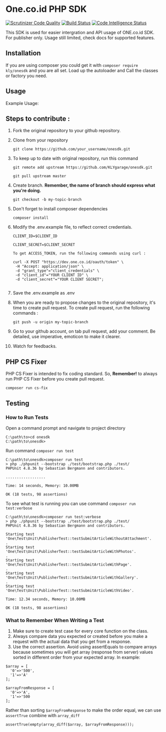# One.co.id PHP SDK

[![Scrutinizer Code Quality](https://scrutinizer-ci.com/g/KLYgarage/onesdk/badges/quality-score.png?b=master)](https://scrutinizer-ci.com/g/KLYgarage/onesdk/?branch=master)
[![Build Status](https://scrutinizer-ci.com/g/KLYgarage/onesdk/badges/build.png?b=master)](https://scrutinizer-ci.com/g/KLYgarage/onesdk/build-status/master)
[![Code Intelligence Status](https://scrutinizer-ci.com/g/KLYgarage/onesdk/badges/code-intelligence.svg?b=master)](https://scrutinizer-ci.com/code-intelligence)

This SDK is used for easier intergration and API usage of ONE.co.id SDK. For publisher only. Usage still limited, check docs for supported features.

## Installation

If you are using composer you could get it with `composer require kly/onesdk` and you are all set. Load up the autoloader and Call the classes or factory you need.

## Usage

Example Usage:

## Steps to contribute :

1. Fork the original repository to your github repository. 

2. Clone from your repository

	```git clone https://github.com/your_username/onesdk.git```

3. To keep up to date with original repository, run this command 
   
   ```git remote add upstream https://github.com/KLYgarage/onesdk.git```

   ```git pull upstream master```

4. Create branch. **Remember, the name of branch should express what you're doing.** 
   
   ```git checkout -b my-topic-branch```

5. Don't forget to install composer dependencies
   
   ```composer install```

6. Modify the .env.example file, to reflect correct credentials. 

   ```
   CLIENT_ID=$CLIENT_ID
   
   CLIENT_SECRET=$CLIENT_SECRET

   To get ACCESS_TOKEN, run the following commands using curl :

   curl -X POST "https://dev.one.co.id/oauth/token" \
	-H "Accept: application/json" \
    -d "grant_type"="client_credentials" \
    -d "client_id"="YOUR CLIENT ID" \
    -d "client_secret"="YOUR CLIENT SECRET";
    
    ```

7. Save the .env.example as .env

8. When you are ready to propose changes to the original repository,  it's time to create pull request. To 
   create pull request, run the following commands :

   ```git push -u origin my-topic-branch```

9. Go to your github account, on tab pull request, add your comment. Be detailed, use imperative, emoticon
   to make it clearer.

10. Watch for feedbacks. 

## PHP CS Fixer

PHP CS Fixer is intended to fix coding standard. So, **Remember!** to always run PHP CS Fixer before you create pull request.
  
  ``` composer run cs-fix ```

## Testing
### How to Run Tests
Open a command prompt and navigate to project directory
~~~
C:\path\to>cd onesdk
C:\path\to\onesdk>
~~~
Run command `composer run test`
~~~
C:\path\to\onesdk>composer run test
> php ./phpunit --bootstrap ./test/bootstrap.php ./test/
PHPUnit 4.8.36 by Sebastian Bergmann and contributors.

..................

Time: 14 seconds, Memory: 10.00MB

OK (18 tests, 98 assertions)
~~~
To see what test is running you can use command `composer run test:verbose`
~~~
C:\path\to\onesdk>composer run test:verbose
> php ./phpunit --bootstrap ./test/bootstrap.php ./test/
PHPUnit 4.8.36 by Sebastian Bergmann and contributors.

Starting test 'One\Test\Unit\PublisherTest::testSubmitArticleWithoutAttachment'.
.
Starting test 'One\Test\Unit\PublisherTest::testSubmitArticleWithPhotos'.
.
Starting test 'One\Test\Unit\PublisherTest::testSubmitArticleWithPage'.
.
Starting test 'One\Test\Unit\PublisherTest::testSubmitArticleWithGallery'.
.
Starting test 'One\Test\Unit\PublisherTest::testSubmitArticleWithVideo'.

Time: 12.34 seconds, Memory: 10.00MB

OK (18 tests, 98 assertions)
~~~
### What to Remember When Writing a Test
1. Make sure to create test case for every core function on the class.
2. Always compare data you expected or created before you make a request with the actual data that you get from a response.
3. Use the correct assertion.
Avoid using assertEquals to compare arrays because sometimes you will get array (response from server) values sorted in different   order from your expected array. In example:
~~~
$array = [
  '0'=>'500',
  '1'=>'A'
];

$arrayFromResponse = [
  '0'=>'A',
  '1'=>'500
];
~~~
Rather than sorting `$arrayFromResponse` to make the order equal, we can use `assertTrue` combine with `array_diff`
~~~
assertTrue(empty(array_diff($array, $arrayFromResponse)));
~~~
